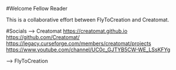 #Welcome Fellow Reader

This is a collaborative effort between FlyToCreation and Creatomat.

#Socials
--> Creatomat
https://creatomat.github.io
https://github.com/Creatomat/
https://legacy.curseforge.com/members/creatomat/projects
https://www.youtube.com/channel/UC0c_GJTYB5CW-WE_LSsKFYg

--> FlyToCreation
